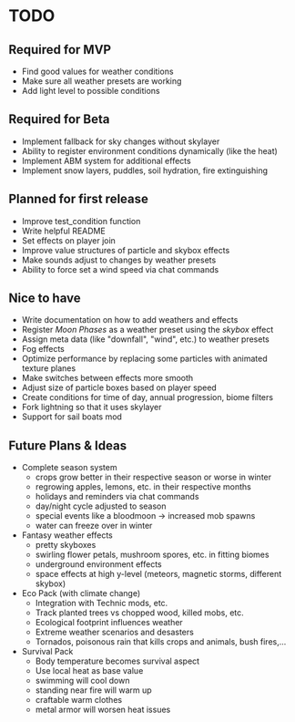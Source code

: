 # TODO

## Required for MVP
- Find good values for weather conditions
- Make sure all weather presets are working
- Add light level to possible conditions

## Required for Beta
- Implement fallback for sky changes without skylayer
- Ability to register environment conditions dynamically (like the heat)
- Implement ABM system for additional effects
- Implement snow layers, puddles, soil hydration, fire extinguishing

## Planned for first release
- Improve test_condition function
- Write helpful README
- Set effects on player join
- Improve value structures of particle and skybox effects
- Make sounds adjust to changes by weather presets
- Ability to force set a wind speed via chat commands

## Nice to have
- Write documentation on how to add weathers and effects
- Register *Moon Phases* as a weather preset using the *skybox* effect
- Assign meta data (like "downfall", "wind", etc.) to weather presets
- Fog effects
- Optimize performance by replacing some particles with animated texture planes
- Make switches between effects more smooth
- Adjust size of particle boxes based on player speed
- Create conditions for time of day, annual progression, biome filters
- Fork lightning so that it uses skylayer
- Support for sail boats mod

## Future Plans & Ideas
- Complete season system
	- crops grow better in their respective season or worse in winter
	- regrowing apples, lemons, etc. in their respective months
	- holidays and reminders via chat commands
	- day/night cycle adjusted to season
	- special events like a bloodmoon -> increased mob spawns
	- water can freeze over in winter
- Fantasy weather effects
	- pretty skyboxes
	- swirling flower petals, mushroom spores, etc. in fitting biomes
	- underground environment effects
	- space effects at high y-level (meteors, magnetic storms, different skybox)
- Eco Pack (with climate change)
	- Integration with Technic mods, etc.
	- Track planted trees vs chopped wood, killed mobs, etc.
	- Ecological footprint influences weather
	- Extreme weather scenarios and desasters
	- Tornados, poisonous rain that kills crops and animals, bush fires,...
- Survival Pack
	- Body temperature becomes survival aspect
	- Use local heat as base value
	- swimming will cool down
	- standing near fire will warm up
	- craftable warm clothes
	- metal armor will worsen heat issues